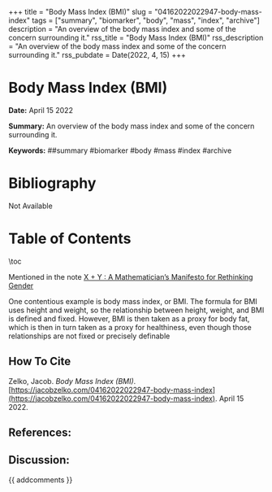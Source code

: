 +++
title = "Body Mass Index (BMI)"
slug = "04162022022947-body-mass-index"
tags = ["summary", "biomarker", "body", "mass", "index", "archive"]
description = "An overview of the body mass index and some of the concern surrounding it."
rss_title = "Body Mass Index (BMI)"
rss_description = "An overview of the body mass index and some of the concern surrounding it."
rss_pubdate = Date(2022, 4, 15)
+++



Body Mass Index (BMI)
=========

**Date:** April 15 2022

**Summary:** An overview of the body mass index and some of the concern surrounding it.

**Keywords:** ##summary #biomarker #body #mass #index #archive

Bibliography
==========

Not Available

Table of Contents
=========

\toc

Mentioned in the note [X + Y : A Mathematician’s Manifesto for Rethinking Gender](https://jacobzelko.com/04162022002725-mathematician-gender-rethinking)

One contentious example is body mass index, or BMI. The formula for BMI uses height and weight, so the relationship between height, weight, and BMI is defined and fixed. However, BMI is then taken as a proxy for body fat, which is then in turn taken as a proxy for healthiness, even though those relationships are not fixed or precisely definable
## How To Cite

 Zelko, Jacob. _Body Mass Index (BMI)_. [https://jacobzelko.com/04162022022947-body-mass-index](https://jacobzelko.com/04162022022947-body-mass-index). April 15 2022.
## References:
## Discussion: 

{{ addcomments }}
